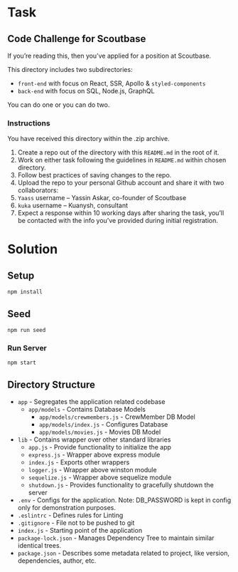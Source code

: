 # Task

## Code Challenge for Scoutbase

If you’re reading this, then you’ve applied for a position at Scoutbase.

This directory includes two subdirectories:

- `front-end` with focus on React, SSR, Apollo & `styled-components`
- `back-end` with focus on SQL, Node.js, GraphQL

You can do one or you can do two.

### Instructions

You have received this directory within the .zip archive.

1. Create a repo out of the directory with this `README.md` in the root of it.
2. Work on either task following the guidelines in `README.md` within chosen directory.
3. Follow best practices of saving changes to the repo.
4. Upload the repo to your personal Github account and share it with two collaborators:
  1. `Yaass` username – Yassin Askar, co-founder of Scoutbase
  2. `kuka` username – Kuanysh, consultant
5. Expect a response within 10 working days after sharing the task, you’ll be contacted with the info you’ve provided during initial registration.

# Solution

## Setup
`npm install`

## Seed
`npm run seed`

### Run Server
`npm start`

## Directory Structure
- `app` - Segregates the application related codebase
  - `app/models` - Contains Database Models
    - `app/models/crewmembers.js` - CrewMember DB Model
    - `app/models/index.js` - Configures Database
    - `app/models/movies.js` - Movies DB Model
- `lib` - Contains wrapper over other standard libraries
  - `app.js` - Provide functionality to initialize the app
  - `express.js` - Wrapper above express module
  - `index.js` - Exports other wrappers
  - `logger.js` - Wrapper above winston module
  - `sequelize.js` - Wrapper above sequelize module
  - `shutdown.js` - Provides functionality to gracefully shutdown the server
- `.env` - Configs for the application. Note: DB_PASSWORD is kept in config only for demonstration purposes.
- `.eslintrc` - Defines rules for Linting
- `.gitignore` - File not to be pushed to git
- `index.js` - Starting point of the application
- `package-lock.json` - Manages Dependency Tree to maintain similar identical trees.
- `package.json` - Describes some metadata related to project, like version, dependencies, author, etc.
